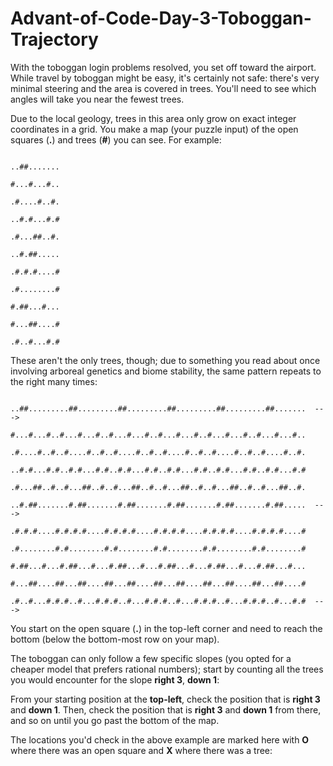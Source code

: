 # Advant-of-Code-Day-3-Toboggan-Trajectory



With the toboggan login problems resolved, you set off toward the airport. While travel by toboggan might be easy, it's certainly not safe: there's very minimal steering and the area is covered in trees. You'll need to see which angles will take you near the fewest trees.



Due to the local geology, trees in this area only grow on exact integer coordinates in a grid. You make a map (your puzzle input) of the open squares (**.**) and trees (**#**) you can see. For example:



```

..##.......

#...#...#..

.#....#..#.

..#.#...#.#

.#...##..#.

..#.##.....

.#.#.#....#

.#........#

#.##...#...

#...##....#

.#..#...#.#

```



These aren't the only trees, though; due to something you read about once involving arboreal genetics and biome stability, the same pattern repeats to the right many times:



```

..##.........##.........##.........##.........##.........##.......  --->

#...#...#..#...#...#..#...#...#..#...#...#..#...#...#..#...#...#..

.#....#..#..#....#..#..#....#..#..#....#..#..#....#..#..#....#..#.

..#.#...#.#..#.#...#.#..#.#...#.#..#.#...#.#..#.#...#.#..#.#...#.#

.#...##..#..#...##..#..#...##..#..#...##..#..#...##..#..#...##..#.

..#.##.......#.##.......#.##.......#.##.......#.##.......#.##.....  --->

.#.#.#....#.#.#.#....#.#.#.#....#.#.#.#....#.#.#.#....#.#.#.#....#

.#........#.#........#.#........#.#........#.#........#.#........#

#.##...#...#.##...#...#.##...#...#.##...#...#.##...#...#.##...#...

#...##....##...##....##...##....##...##....##...##....##...##....#

.#..#...#.#.#..#...#.#.#..#...#.#.#..#...#.#.#..#...#.#.#..#...#.#  --->

```



You start on the open square (**.**) in the top-left corner and need to reach the bottom (below the bottom-most row on your map).



The toboggan can only follow a few specific slopes (you opted for a cheaper model that prefers rational numbers); start by counting all the trees you would encounter for the slope **right 3**, **down 1**:



From your starting position at the **top-left**, check the position that is **right 3** and **down 1**. Then, check the position that is **right 3** and **down 1** from there, and so on until you go past the bottom of the map.



The locations you'd check in the above example are marked here with **O** where there was an open square and **X** where there was a tree:

